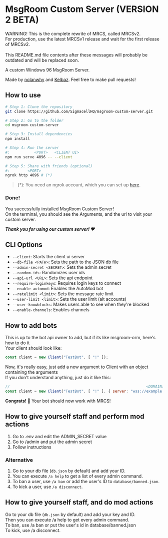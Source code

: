 # MsgRoom Custom Server (VERSION 2 BETA)

WARNING! This is the complete rewrite of MRCS, called MRCSv2.<br>
For production, use the latest MRCSv1 release and wait for the first release of MRCSv2.<br><br>
This README.md file contents after these messages will probably be outdated and will be replaced soon.<br>

A custom Windows 96 MsgRoom Server.<br>

Made by [nolanwhy](https://github.com/nolanwhy) and [Kelbaz](https://github.com/kelbazz). Feel free to make pull requests!

## How to use
```sh
# Step 1: Clone the repository
git clone https://github.com/SigmacellHQ/msgroom-custom-server.git

# Step 2: Go to the folder
cd msgroom-custom-server

# Step 3: Install dependencies
npm install

# Step 4: Run the server
#:           <PORT>   <CLIENT UI>
npm run serve 4096 -- --client

# Step 5: Share with friends (optional)
#:        <PORT>
ngrok http 4096 # (*)
```
> (*): You need an ngrok account, which you can set up [here](https://ngrok.com/).

### Done!
You successfully installed MsgRoom Custom Server!<br>
On the terminal, you should see the Arguments, and the url to visit your custom server.

***Thank you for using our custom server! ❤***

## CLI Options
- `--client`: Starts the client ui server
- `--db-file <PATH>`: Sets the path to the JSON db file
- `--admin-secret <SECRET>`: Sets the admin secret
- `--random-ids`: Randomizes user ids
- `--api-url <URL>`: Sets the api endpoint
- `--require-loginkeys`: Requires login keys to connect
- `--enable-automod`: Enables the AutoMod bot
- `--ratelimit <limit>`: Sets the message rate limit
- `--user-limit <limit>`: Sets the user limit (alt accounts)
- `--user-knowblocks`: Makes users able to see when they're blocked
- `--enable-channels`: Enables channels

## How to add bots
This is up to the bot api owner to add, but if its like msgroom-orm, here's how to do it \
Your client should look like:
```js
const client = new Client("TestBot", [ "!" ]);
```
Now, it's really easy, just add a new argument to Client with an object containing the arguments \
If you don't understand anything, just do it like this:
```js
//                                                             <DOMAIN>   <PORT>
const client = new Client("TestBot", [ "!" ], { server: "wss://example.com:4096" });
```
**Congrats! 🎉** Your bot should now work with MRCS!

## How to give yourself staff and perform mod actions
1. Go to .env and edit the ADMIN_SECRET value
2. Go to /admin and put the admin secret
3. Follow instructions

### Alternative
1. Go to your db file (`db.json` by default) and add your ID.
2. You can execute `/a help` to get a list of every admin command.
3. To ban a user, use `/a ban` or add the user's ID to `database/banned.json`.
4. To kick a user, use `/a disconnect`.

## How to give yourself staff, and do mod actions
Go to your db file (`db.json` by default) and add your key and ID. \
Then you can execute /a help to get every admin command. \
To ban, use /a ban or put the user's id in database/banned.json \
To kick, use /a disconnect.
